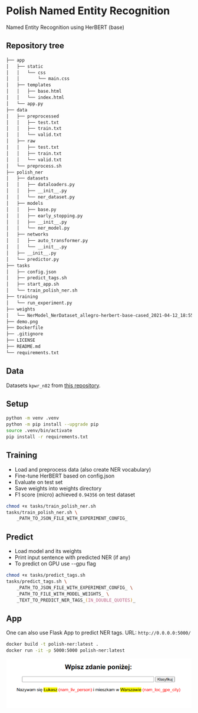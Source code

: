 # Polish Named Entity Recognition

Named Entity Recognition using HerBERT (base)

## Repository tree
```zsh
├── app
│   ├── static
│   │   └── css
│   │       └── main.css
│   ├── templates
│   │   ├── base.html
│   │   └── index.html
│   └── app.py
├── data
│   ├── preprocessed
│   │   ├── test.txt
│   │   ├── train.txt
│   │   └── valid.txt
│   ├── raw
│   │   ├── test.txt
│   │   ├── train.txt
│   │   └── valid.txt
│   └── preprocess.sh
├── polish_ner
│   ├── datasets
│   │   ├── dataloaders.py
│   │   ├── __init__.py
│   │   └── ner_dataset.py
│   ├── models
│   │   ├── base.py
│   │   ├── early_stopping.py
│   │   ├── __init__.py
│   │   └── ner_model.py
│   ├── networks
│   │   ├── auto_transformer.py
│   │   └── __init__.py
│   ├── __init__.py
│   └── predictor.py
├── tasks
│   ├── config.json
│   ├── predict_tags.sh
│   ├── start_app.sh
│   └── train_polish_ner.sh
├── training
│   └── run_experiment.py
├── weights
│   └── NerModel_NerDataset_allegro-herbert-base-cased_2021-04-12_18:55_weights.pt
├── demo.png
├── Dockerfile
├── .gitignore
├── LICENSE
├── README.md
└── requirements.txt
```
## Data

Datasets `kpwr_n82` from [this repository](https://github.com/mczuk/xlm-roberta-ner/).

## Setup
```zsh
python -m venv .venv
python -m pip install --upgrade pip
source .venv/bin/activate
pip install -r requirements.txt
```
## Training

* Load and preprocess data (also create NER vocabulary)
* Fine-tune HerBERT based on config.json
* Evaluate on test set
* Save weights into weights directory
* F1 score (micro) achieved `0.94356` on test dataset
``` zsh
chmod +x tasks/train_polish_ner.sh
tasks/train_polish_ner.sh \
    _PATH_TO_JSON_FILE_WITH_EXPERIMENT_CONFIG_
```

## Predict
* Load model and its weights
* Print input sentence with predicted NER (if any)
* To predict on GPU use --gpu flag
```zsh
chmod +x tasks/predict_tags.sh
tasks/predict_tags.sh \
    _PATH_TO_JSON_FILE_WITH_EXPERIMENT_CONFIG_ \
    _PATH_TO_FILE_WITH_MODEL_WEIGHTS_ \
    _TEXT_TO_PREDICT_NER_TAGS_(IN_DOUBLE_QUOTES)_
```


## App

One can also use Flask App to predict NER tags.
URL: `http://0.0.0.0:5000/`
```zsh
docker build -t polish-ner:latest .
docker run -it -p 5000:5000 polish-ner:latest
```
![image](demo.png)
